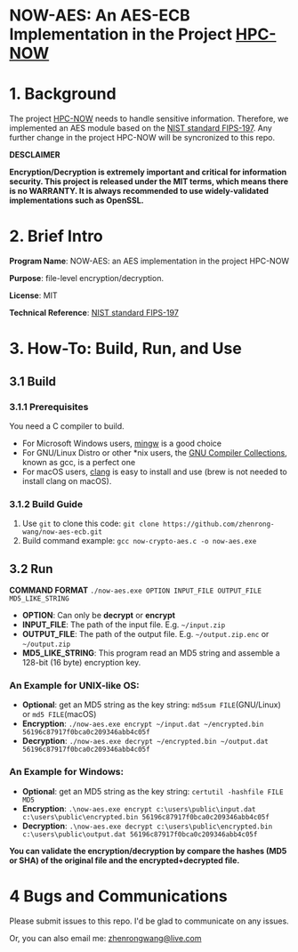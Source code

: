 # NOW-AES: An AES-ECB Implementation in the Project [HPC-NOW](https://github.com/zhenrong-wang/hpc-now)

# 1. Background

The project [HPC-NOW](https://github.com/zhenrong-wang/hpc-now) needs to handle sensitive information. Therefore, we implemented an AES module based on the [NIST standard FIPS-197](https://csrc.nist.gov/pubs/fips/197/final). Any further change in the project HPC-NOW will be syncronized to this repo.

**DESCLAIMER**

**Encryption/Decryption is extremely important and critical for information security. This project is released under the MIT terms, which means there is no WARRANTY. It is always recommended to use widely-validated implementations such as OpenSSL.**

# 2. Brief Intro

**Program Name**: NOW-AES: an AES implementation in the project HPC-NOW

**Purpose**: file-level encryption/decryption.

**License**: MIT

**Technical Reference**: [NIST standard FIPS-197](https://csrc.nist.gov/pubs/fips/197/final)

# 3. How-To: Build, Run, and Use

## 3.1 Build

### 3.1.1 Prerequisites

You need a C compiler to build. 

- For Microsoft Windows users, [mingw](https://sourceforge.net/projects/mingw/) is a good choice
- For GNU/Linux Distro or other *nix users, the [GNU Compiler Collections](https://gcc.gnu.org/), known as gcc, is a perfect one
- For macOS users, [clang](https://clang.llvm.org/) is easy to install and use (brew is not needed to install clang on macOS).

### 3.1.2 Build Guide

1. Use `git` to clone this code: `git clone https://github.com/zhenrong-wang/now-aes-ecb.git`
2. Build command example: `gcc now-crypto-aes.c -o now-aes.exe`

## 3.2 Run

**COMMAND FORMAT** `./now-aes.exe OPTION INPUT_FILE OUTPUT_FILE MD5_LIKE_STRING`

- **OPTION**: Can only be **decrypt** or **encrypt**
- **INPUT_FILE**: The path of the input file. E.g. `~/input.zip`
- **OUTPUT_FILE**: The path of the output file. E.g. `~/output.zip.enc` or `~/output.zip` 
- **MD5_LIKE_STRING**: This program read an MD5 string and assemble a 128-bit (16 byte) encryption key.

### An Example for UNIX-like OS:

- **Optional**: get an MD5 string as the key string: `md5sum FILE`(GNU/Linux) or `md5 FILE`(macOS)
- **Encryption**: `./now-aes.exe encrypt ~/input.dat ~/encrypted.bin 56196c87917f0bca0c209346abb4c05f`
- **Decryption**: `./now-aes.exe decrypt ~/encrypted.bin ~/output.dat 56196c87917f0bca0c209346abb4c05f`

### An Example for Windows:


- **Optional**: get an MD5 string as the key string: `certutil -hashfile FILE MD5`
- **Encryption**: `.\now-aes.exe encrypt c:\users\public\input.dat c:\users\public\encrypted.bin 56196c87917f0bca0c209346abb4c05f`
- **Decryption**: `.\now-aes.exe decrypt c:\users\public\encrypted.bin c:\users\public\output.dat 56196c87917f0bca0c209346abb4c05f`

**You can validate the encryption/decryption by compare the hashes (MD5 or SHA) of the original file and the encrypted+decrypted file.**

# 4 Bugs and Communications

Please submit issues to this repo. I'd be glad to communicate on any issues.

Or, you can also email me: zhenrongwang@live.com
